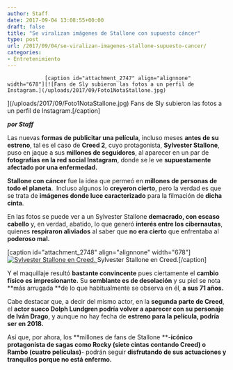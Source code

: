 ```yaml
---
author: Staff
date: 2017-09-04 13:08:55+00:00
draft: false
title: "Se viralizan imágenes de Stallone con supuesto cáncer"
type: post
url: /2017/09/04/se-viralizan-imagenes-stallone-supuesto-cancer/
categories:
- Entretenimiento
---
```



				[caption id="attachment_2747" align="alignnone" width="678"][![Fans de Sly subieron las fotos a un perfil de Instagram.](/uploads/2017/09/Foto1NotaStallone.jpg)
](/uploads/2017/09/Foto1NotaStallone.jpg) Fans de Sly subieron las fotos a un perfil de Instagram.[/caption]

_**por Staff**_

Las nuevas **formas de publicitar una película**, incluso meses **antes de su estreno**, tal es el caso de **Creed 2**, cuyo protagonista, **Sylvester Stallone**, puso en jaque a sus **millones de seguidores**, al aparecer en un par de **fotografías en la red social Instagram**, donde se le ve **supuestamente afectado por una enfermedad.**

**Stallone con cáncer** fue la idea que permeó en **millones de personas de todo el planeta**.  Incluso algunos lo **creyeron cierto**, pero la verdad es que se trata de **imágenes donde luce caracterizado** para la filmación de **dicha cinta**.

En las fotos se puede ver a un Sylvester Stallone **demacrado, con escaso cabello** y, en verdad, abatido, lo que generó **interés entre los cibernautas**, quienes **respiraron aliviados** al saber que **no era cierto** que enfrentaba al **poderoso mal.**

[caption id="attachment_2748" align="alignnone" width="678"][![Sylvester Stallone en Creed.](/uploads/2017/09/Foto2NotaStallone.jpg)
](/uploads/2017/09/Foto2NotaStallone.jpg) Sylvester Stallone en Creed.[/caption]

Y el maquillaje resultó **bastante convincente** pues ciertamente el **cambio físico es impresionante.** Su **semblante es de desolación** y su piel se nota **más arrugada **de lo que habitualmente se observa en él, **a sus 71 años.**

Cabe destacar que, a decir del mismo actor, en la **segunda parte de Creed**, el **actor sueco Dolph Lundgren podría volver a aparecer con su personaje de Iván Drago**, y aunque no hay fecha de **estreno para la película, podría ser en 2018.**

Así que, por ahora, los **millones de fans de Stallone **-**icónico protagonista de sagas como Rocky (siete cintas contando Creed) o Rambo (cuatro películas)**- podrán seguir **disfrutando de sus actuaciones y tranquilos porque no está enfermo.**		
